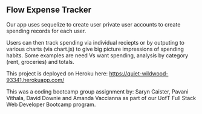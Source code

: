 ## Flow Expense Tracker

Our app uses sequelize to create user private user accounts to create spending records for each user. 

Users can then track spending via individual reciepts or by outputing to various charts (via chart.js) to give big picture impressions of spending habits. Some examples are need Vs want spending, analysis by category (rent, groceries) and totals.

This project is deployed on Heroku here: https://quiet-wildwood-93341.herokuapp.com/

This was a coding bootcamp group assignment by: Saryn Caister, Pavani Vithala, David Downie and Amanda Vaccianna as part of our UofT Full Stack Web Developer Bootcamp program.
